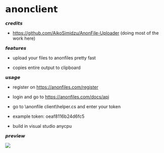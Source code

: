 # 𝗮𝗻𝗼𝗻𝗰𝗹𝗶𝗲𝗻𝘁

𝙘𝙧𝙚𝙙𝙞𝙩𝙨
* https://github.com/AikoSimidzu/AnonFile-Uploader (doing most of the work here)

𝙛𝙚𝙖𝙩𝙪𝙧𝙚𝙨
* upload your files to anonfiles pretty fast

* copies entire output to clipboard

𝙪𝙨𝙖𝙜𝙚
* register on https://anonfiles.com/register

* login and go to https://anonfiles.com/docs/api

* go to \anonfile client\helper.cs and enter your token

* example token: oeaf8116b24d6fc5

* build in visual studio anycpu

𝙥𝙧𝙚𝙫𝙞𝙚𝙬

![](https://cdn.discordapp.com/attachments/423193702115180544/757166531380510831/unknown.png)
